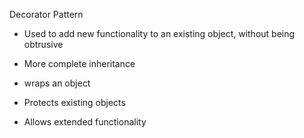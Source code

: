 Decorator Pattern
- Used to add new functionality to an existing object, without being obtrusive


- More complete inheritance
- wraps an object
- Protects existing objects
- Allows extended functionality
